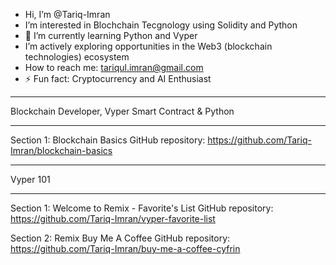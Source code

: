 -  Hi, I’m @Tariq-Imran
-  I’m interested in Blochchain Tecgnology using Solidity and Python
- 🌱 I’m currently learning Python and Vyper
- I’m actively exploring opportunities in the Web3 (blockchain technologies) ecosystem
- How to reach me: tariqul.imran@gmail.com 
- ⚡ Fun fact: Cryptocurrency and AI Enthusiast

<!---
Tariq-Imran/Tariq-Imran is a ✨ special ✨ repository because its `README.md` (this file) appears on your GitHub profile.
You can click the Preview link to take a look at your changes.
--->
***
Blockchain Developer, Vyper Smart Contract & Python
***

Section 1: Blockchain Basics
GitHub repository: https://github.com/Tariq-Imran/blockchain-basics

***

Vyper 101

*** 
Section 1: Welcome to Remix - Favorite's List
GitHub repository: https://github.com/Tariq-Imran/vyper-favorite-list

Section 2: Remix Buy Me A Coffee
GitHub repository: https://github.com/Tariq-Imran/buy-me-a-coffee-cyfrin
